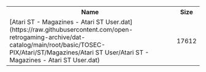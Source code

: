 <table>
<tr><th>Name</th><th>Size</th></tr>
<tr><td>
[Atari ST - Magazines - Atari ST User.dat](https://raw.githubusercontent.com/open-retrogaming-archive/dat-catalog/main/root/basic/TOSEC-PIX/Atari/ST/Magazines/Atari ST User/Atari ST - Magazines - Atari ST User.dat)
</td><td>17612</td></tr>
</table>
